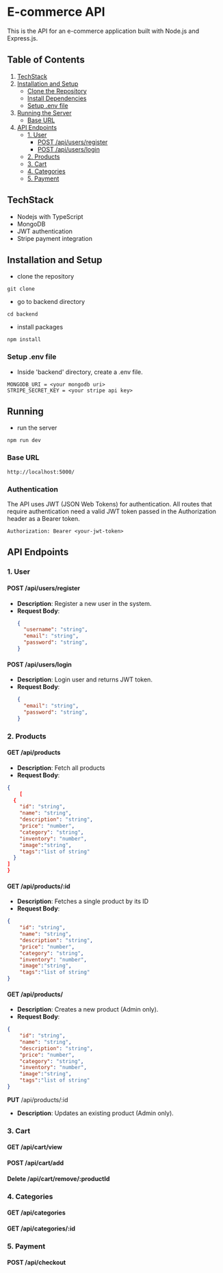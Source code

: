 # E-commerce API 
This is the API for an e-commerce application built with Node.js and Express.js. 

## Table of Contents

1. [TechStack](#techstack)
2. [Installation and Setup](#installation-and-setup)
   - [Clone the Repository](#clone-the-repository)
   - [Install Dependencies](#install-dependencies)
   - [Setup .env file](#setup-env-file)
3. [Running the Server](#running-the-server)
    -  [Base URL](#base-url)
5. [API Endpoints](#api-endpoints)
   - [1. User](#1-user)
     - [POST /api/users/register](#post-apiusersregister)
     - [POST /api/users/login](#post-apiuserslogin)
   - [2. Products](#2-products)
   - [3. Cart](#3-cart)
   - [4. Categories](#4-categories)
   - [5. Payment](#5-payment)

## TechStack
- Nodejs with TypeScript
- MongoDB
- JWT authentication
- Stripe payment integration

## Installation and Setup
 - clone the repository
 ```
 git clone 
 ```
 - go to backend directory
 ```
 cd backend
 ```

 - install packages
 ```
 npm install
 ```

### Setup .env file
- Inside 'backend' directory, create a .env file.

```
MONGODB_URI = <your mongodb uri>
STRIPE_SECRET_KEY = <your stripe api key>
```

## Running

- run the server
```
npm run dev
```

### Base URL 
```
http://localhost:5000/
```

### Authentication
The API uses JWT (JSON Web Tokens) for authentication. All routes that require authentication need a valid JWT token passed in the Authorization header as a Bearer token.
```
Authorization: Bearer <your-jwt-token>

```

## API Endpoints

### 1. User
#### **POST** /api/users/register
- **Description**: Register a new user in the system.
- **Request Body**:
  ```json
  {
    "username": "string",
    "email": "string",
    "password": "string",
  }

#### **POST** /api/users/login
- **Description**: Login user and returns JWT token.
- **Request Body**:
  ```json
  {
    "email": "string",
    "password": "string",
  }

### 2. Products
#### **GET** /api/products
- **Description**: Fetch all products
- **Request Body**:
```json
{
    [
  {
    "id": "string",
    "name": "string",
    "description": "string",
    "price": "number",
    "category": "string",
    "inventory": "number",
    "image":"string",
    "tags":"list of string"
  }
]
}
```
#### **GET** /api/products/:id
- **Description**: Fetches a single product by its ID
- **Request Body**:
```json
{
    "id": "string",
    "name": "string",
    "description": "string",
    "price": "number",
    "category": "string",
    "inventory": "number",
    "image":"string",
    "tags":"list of string"
}
```

#### **GET** /api/products/
- **Description**: Creates a new product (Admin only).
- **Request Body**:
```json
{
    "id": "string",
    "name": "string",
    "description": "string",
    "price": "number",
    "category": "string",
    "inventory": "number",
    "image":"string",
    "tags":"list of string"
}
```
**PUT** /api/products/:id
- **Description**: Updates an existing product (Admin only).

### 3. Cart
#### **GET** /api/cart/view
#### **POST** /api/cart/add
#### **Delete** /api/cart/remove/:productId

### 4. Categories
#### **GET** /api/categories
#### **GET** /api/categories/:id


### 5. Payment
#### **POST** /api/checkout